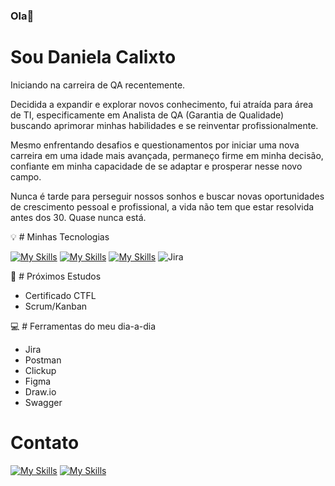 ### Ola👋  

# Sou Daniela Calixto

Iniciando na carreira de QA recentemente.

Decidida a expandir e explorar novos conhecimento, fui atraída para área de TI, especificamente em Analista de QA (Garantia de Qualidade) buscando aprimorar minhas habilidades e se reinventar profissionalmente.

Mesmo enfrentando desafios e questionamentos por iniciar uma nova carreira em uma idade mais avançada, permaneço firme em minha decisão, confiante em minha capacidade de se adaptar e prosperar nesse novo campo.

Nunca é tarde para perseguir nossos sonhos e buscar novas oportunidades de crescimento pessoal e profissional, a vida não tem que estar resolvida antes dos 30.
Quase nunca está.


💡 # Minhas Tecnologias  

[![My Skills](https://skillicons.dev/icons?i=figma)](https://figma.com/) [![My Skills](https://skillicons.dev/icons?i=postman)](https://www.postman.com/) [![My Skills](https://skillicons.dev/icons?i=java)](https://java.com/) ![Jira](https://www.iconfinder.com/icons/11120596/fi_brands_jira_icon)


🧠 # Próximos Estudos
- Certificado CTFL
- Scrum/Kanban

💻 # Ferramentas do meu dia-a-dia
- Jira
- Postman
- Clickup
- Figma
- Draw.io
- Swagger

# Contato
[![My Skills](https://img.shields.io/badge/Gmail-D14836?style=for-the-badge&logo=gmail&logoColor=white)](mailto:daniela.calixto23@gmail.com)
[![My Skills](https://img.shields.io/badge/LinkedIn-0077B5?style=for-the-badge&logo=linkedin&logoColor=white)](https://www.linkedin.com/in/daniela-calixto/)

